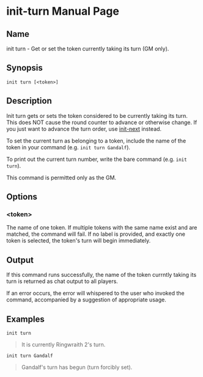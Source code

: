 
# init-turn Manual Page

## Name

init turn - Get or set the token currently taking its turn (GM only).

## Synopsis

```
init turn [<token>]
```

## Description

Init turn gets or sets the token considered to be currently taking its turn. This does NOT cause the round counter to advance or otherwise change. If you just want to advance the turn order, use [init-next](init-next.md) instead.

To set the current turn as belonging to a token, include the name of the token in your command (e.g. ```init turn Gandalf```).

To print out the current turn number, write the bare command (e.g. ```init turn```).

This command is permitted only as the GM.

## Options

### \<token\>
The name of one token. If multiple tokens with the same name exist and are matched, the command will fail. If no label is provided, and exactly one token is selected, the token's turn will begin immediately.

## Output

If this command runs successfully, the name of the token currntly taking its turn is returned as chat output to all players.

If an error occurs, the error will whispered to the user who invoked the command, accompanied by a suggestion of appropriate usage.

## Examples

```init turn```

> It is currently Ringwraith 2's turn.

```init turn Gandalf```

> Gandalf's turn has begun (turn forcibly set).